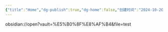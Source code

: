 ```yaml
---
{"title":"Home","dg-publish":true,"dg-home":false,"创建时间":"2024-10-20, 00:17:08","修改时间":"2024-10-26, 00:39:39","permalink":"/Home/","dgPassFrontmatter":true}
---
```



obsidian://open?vault=%E5%B0%8F%E8%AF%B4&file=test
